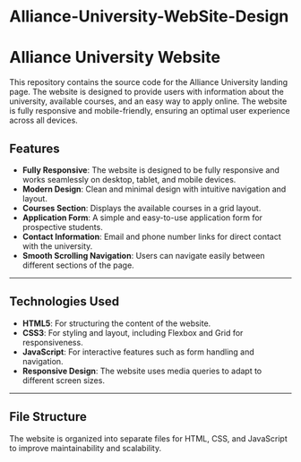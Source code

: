 # Alliance-University-WebSite-Design
# Alliance University Website

This repository contains the source code for the Alliance University landing page. The website is designed to provide users with information about the university, available courses, and an easy way to apply online. The website is fully responsive and mobile-friendly, ensuring an optimal user experience across all devices.

## Features
- **Fully Responsive**: The website is designed to be fully responsive and works seamlessly on desktop, tablet, and mobile devices.
- **Modern Design**: Clean and minimal design with intuitive navigation and layout.
- **Courses Section**: Displays the available courses in a grid layout.
- **Application Form**: A simple and easy-to-use application form for prospective students.
- **Contact Information**: Email and phone number links for direct contact with the university.
- **Smooth Scrolling Navigation**: Users can navigate easily between different sections of the page.

---

## Technologies Used
- **HTML5**: For structuring the content of the website.
- **CSS3**: For styling and layout, including Flexbox and Grid for responsiveness.
- **JavaScript**: For interactive features such as form handling and navigation.
- **Responsive Design**: The website uses media queries to adapt to different screen sizes.

---

## File Structure
The website is organized into separate files for HTML, CSS, and JavaScript to improve maintainability and scalability.
